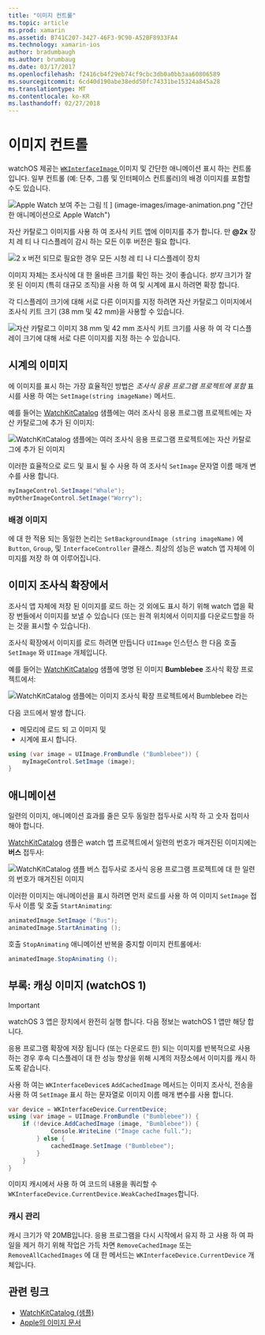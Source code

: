 ```yaml
---
title: "이미지 컨트롤"
ms.topic: article
ms.prod: xamarin
ms.assetid: B741C207-3427-46F3-9C90-A52BF8933FA4
ms.technology: xamarin-ios
author: bradumbaugh
ms.author: brumbaug
ms.date: 03/17/2017
ms.openlocfilehash: f2416cb4f29eb74cf9cbc3db0a0bb3aa60806589
ms.sourcegitcommit: 6cd40d190abe38edd50fc74331be15324a845a28
ms.translationtype: MT
ms.contentlocale: ko-KR
ms.lasthandoff: 02/27/2018
---
```

# <a name="image-control"></a>이미지 컨트롤

watchOS 제공는 [ `WKInterfaceImage` ](https://developer.xamarin.com/api/type/WatchKit.WKInterfaceImage/) 이미지 및 간단한 애니메이션 표시 하는 컨트롤입니다. 일부 컨트롤 (예: 단추, 그룹 및 인터페이스 컨트롤러)의 배경 이미지를 포함할 수도 있습니다.

![](image-images/image-walkway.png "Apple Watch 보여 주는 그림") ![ ] (image-images/image-animation.png "간단한 애니메이션으로 Apple Watch")
<!-- watch image courtesy of http://infinitapps.com/bezel/ -->

자산 카탈로그 이미지를 사용 하 여 조사식 키트 앱에 이미지를 추가 합니다.
만  **@2x**  장치 레 티 나 디스플레이 감시 하는 모든 이후 버전은 필요 합니다.

![](image-images/asset-universal-sml.png "2 x 버전 되므로 필요한 경우 모든 시청 레 티 나 디스플레이 장치")

이미지 자체는 조사식에 대 한 올바른 크기를 확인 하는 것이 좋습니다. *방지* 크기가 잘못 된 이미지 (특히 대규모 조직)을 사용 하 여 및 시계에 표시 하려면 확장 합니다.

각 디스플레이 크기에 대해 서로 다른 이미지를 지정 하려면 자산 카탈로그 이미지에서 조사식 키트 크기 (38 mm 및 42 mm)을 사용할 수 있습니다.

![](image-images/asset-watch-sml.png "자산 카탈로그 이미지 38 mm 및 42 mm 조사식 키트 크기를 사용 하 여 각 디스플레이 크기에 대해 서로 다른 이미지를 지정 하는 수 있습니다.")


## <a name="images-on-the-watch"></a>시계의 이미지

에 이미지를 표시 하는 가장 효율적인 방법은 *조사식 응용 프로그램 프로젝트에 포함* 표시를 사용 하 여는 `SetImage(string imageName)` 메서드.

예를 들어는 [WatchKitCatalog](https://developer.xamarin.com/samples/WatchKitCatalog/) 샘플에는 여러 조사식 응용 프로그램 프로젝트에는 자산 카탈로그에 추가 된 이미지:

![](image-images/asset-whale-sml.png "WatchKitCatalog 샘플에는 여러 조사식 응용 프로그램 프로젝트에는 자산 카탈로그에 추가 된 이미지")

이러한 효율적으로 로드 및 표시 될 수 사용 하 여 조사식 `SetImage` 문자열 이름 매개 변수를 사용 합니다.

```csharp
myImageControl.SetImage("Whale");
myOtherImageControl.SetImage("Worry");
```

### <a name="background-images"></a>배경 이미지

에 대 한 적용 되는 동일한 논리는 `SetBackgroundImage (string imageName)` 에 `Button`, `Group`, 및 `InterfaceController` 클래스. 최상의 성능은 watch 앱 자체에 이미지를 저장 하 여 이루어집니다.


## <a name="images-in-the-watch-extension"></a>이미지 조사식 확장에서

조사식 앱 자체에 저장 된 이미지를 로드 하는 것 외에도 표시 하기 위해 watch 앱을 확장 번들에서 이미지를 보낼 수 있습니다 (또는 원격 위치에서 이미지를 다운로드할을 하는 것을 표시할 수 있습니다).

조사식 확장에서 이미지를 로드 하려면 만듭니다 `UIImage` 인스턴스 한 다음 호출 `SetImage` 와 `UIImage` 개체입니다.

예를 들어는 [WatchKitCatalog](https://developer.xamarin.com/samples/monotouch/watchOS/WatchKitCatalog/) 샘플에 명명 된 이미지 **Bumblebee** 조사식 확장 프로젝트에서:

![](image-images/asset-bumblebee-sml.png "WatchKitCatalog 샘플에는 이미지 조사식 확장 프로젝트에서 Bumblebee 라는")

다음 코드에서 발생 합니다.

- 메모리에 로드 되 고 이미지 및
- 시계에 표시 합니다.

```csharp
using (var image = UIImage.FromBundle ("Bumblebee")) {
    myImageControl.SetImage (image);
}
```


## <a name="animations"></a>애니메이션

일련의 이미지, 애니메이션 효과를 줄은 모두 동일한 접두사로 시작 하 고 숫자 접미사 해야 합니다.

[WatchKitCatalog](https://developer.xamarin.com/samples/monotouch/watchOS/WatchKitCatalog/) 샘플은 watch 앱 프로젝트에서 일련의 번호가 매겨진된 이미지에는 **버스** 접두사:

![](image-images/asset-bus-animation-sml.png "WatchKitCatalog 샘플 버스 접두사로 조사식 응용 프로그램 프로젝트에 대 한 일련의 번호가 매겨진된 이미지")

이러한 이미지는 애니메이션을 표시 하려면 먼저 로드를 사용 하 여 이미지 `SetImage` 접두사 이름 및 호출 `StartAnimating`:

```csharp
animatedImage.SetImage ("Bus");
animatedImage.StartAnimating ();
```

호출 `StopAnimating` 애니메이션 반복을 중지할 이미지 컨트롤에서:

```csharp
animatedImage.StopAnimating ();
```


<a name="cache" />

## <a name="appendix-caching-images-watchos-1"></a>부록: 캐싱 이미지 (watchOS 1)

> [!IMPORTANT]
> watchOS 3 앱은 장치에서 완전히 실행 합니다. 다음 정보는 watchOS 1 앱만 해당 합니다.



응용 프로그램 확장에 저장 됩니다 (또는 다운로드 한) 되는 이미지를 반복적으로 사용 하는 경우 후속 디스플레이 대 한 성능 향상을 위해 시계의 저장소에서 이미지를 캐시 하도록 같습니다.

사용 하 여는 `WKInterfaceDevice`s `AddCachedImage` 메서드는 이미지 조사식, 전송을 사용 하 여 `SetImage` 표시 하는 문자열로 이미지 이름 매개 변수를 사용 합니다.

```csharp
var device = WKInterfaceDevice.CurrentDevice;
using (var image = UIImage.FromBundle ("Bumblebee")) {
    if (!device.AddCachedImage (image, "Bumblebee")) {
            Console.WriteLine ("Image cache full.");
        } else {
            cachedImage.SetImage ("Bumblebee");
        }
    }
}
```

이미지 캐시에서 사용 하 여 코드의 내용을 쿼리할 수 `WKInterfaceDevice.CurrentDevice.WeakCachedImages`합니다.


### <a name="managing-the-cache"></a>캐시 관리

캐시 크기가 약 20MB입니다. 응용 프로그램을 다시 시작에서 유지 하 고 사용 하 여 파일을 제거 하기 위해 작업은 가득 차면 `RemoveCachedImage` 또는 `RemoveAllCachedImages` 에 대 한 메서드는 `WKInterfaceDevice.CurrentDevice` 개체입니다.



## <a name="related-links"></a>관련 링크

- [WatchKitCatalog (샘플)](https://developer.xamarin.com/samples/monotouch/watchOS/WatchKitCatalog/)
- [Apple의 이미지 문서](https://developer.apple.com/library/prerelease/ios/documentation/General/Conceptual/WatchKitProgrammingGuide/Images.html)
